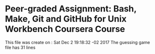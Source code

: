 # Peer-graded Assignment: Bash, Make, Git and GitHub for Unix Workbench Coursera Course
This file was create on : 
Sat Dec  2 19:18:32 -02 2017
The guessing game file has 
31
lines
